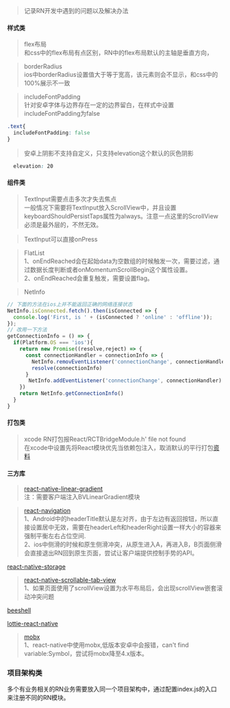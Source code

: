 >记录RN开发中遇到的问题以及解决办法

#### 样式类
>flex布局  
和css中的flex布局有点区别，RN中的flex布局默认的主轴是垂直方向，

>borderRadius  
ios中borderRadius设置值大于等于宽高，该元素则会不显示，和css中的100%展示不一致

>includeFontPadding  
针对安卓字体与边界存在一定的边界留白，在样式中设置includeFontPadding为false
```css
.text{
  includeFontPadding: false
}
```

>安卓上阴影不支持自定义，只支持elevation这个默认的灰色阴影  
```css
  elevation: 20
```



#### 组件类
>TextInput需要点击多次才失去焦点  
一般情况下需要将TextInput放入ScrollView中，并且设置keyboardShouldPersistTaps属性为always。注意一点这里的ScrollView必须是最外层的，不然无效。

>TextInput可以直接onPress

>FlatList  
1、onEndReached会在起始data为空数组的时候触发一次，需要过滤，通过数据长度判断或者onMomentumScrollBegin这个属性设置。  
2、onEndReached会重复触发，需要设置flag。  

>NetInfo  
```js
// 下面的方法在ios上并不能返回正确的网络连接状态
NetInfo.isConnected.fetch().then(isConnected => {
  console.log('First, is ' + (isConnected ? 'online' : 'offline'));
});
// 改用一下方法
getConnectionInfo = () => {
  if(Platform.OS === 'ios'){
    return new Promise((resolve,reject) => {
      const connectionHandler = connectionInfo => {
        NetInfo.removEventListener('connectionChange', connectionHandler)
        resolve(connectionInfo)
      }
       NetInfo.addEventListener('connectionChange', connectionHandler)
    })
    return NetInfo.getConnectionInfo()
  }
}
```


#### 打包类
>xcode RN打包报React/RCTBridgeModule.h' file not found  
在xcode中设置先将React模块优先当依赖包注入，取消默认的平行打包[资料](https://blog.csdn.net/birthmarkqiqi/article/details/72819197)


#### 三方库
>[react-native-linear-gradient](https://github.com/react-native-community/react-native-linear-gradient)  
注：需要客户端注入BVLinearGradient模块

>[react-navigation](https://github.com/react-navigation/react-navigation)  
1、Android中的headerTitle默认是左对齐，由于左边有返回按钮，所以直接设置居中无效，需要在headerLeft和headerRight设置一样大小的容器来强制平衡左右占位空间.  
2、ios中侧滑的时候和原生侧滑冲突，从原生进入A，再进入B，B页面侧滑会直接退出RN回到原生页面，尝试让客户端提供控制手势的API。  

[react-native-storage](https://github.com/sunnylqm/react-native-storage/blob/master/README-CHN.md) 

>[react-native-scrollable-tab-view](https://github.com/happypancake/react-native-scrollable-tab-view)   
1、如果页面使用了scrollView设置为水平布局后，会出现scrollView嵌套滚动冲突问题

[beeshell](https://github.com/meituan/beeshell) 

[lottie-react-native](https://github.com/react-community/lottie-react-native)

>[mobx](https://github.com/mobxjs/mobx)  
1、react-native中使用mobx,低版本安卓中会报错，can't find variable:Symbol，尝试将mobx降至4.x版本。


### 项目架构类
多个有业务相关的RN业务需要放入同一个项目架构中，通过配置index.js的入口来注册不同的RN模块。
